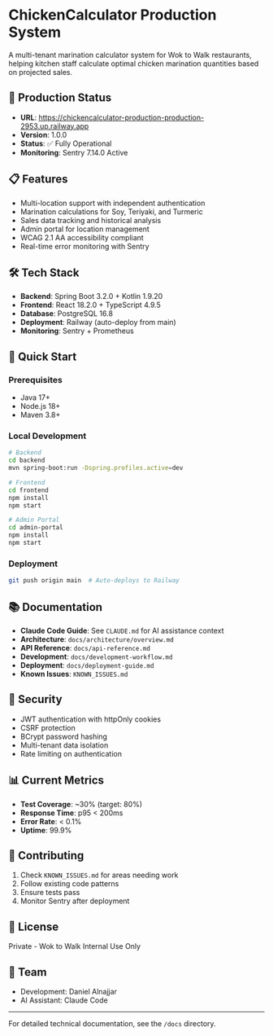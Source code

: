 # ChickenCalculator Production System

A multi-tenant marination calculator system for Wok to Walk restaurants, helping kitchen staff calculate optimal chicken marination quantities based on projected sales.

## 🚀 Production Status
- **URL**: https://chickencalculator-production-production-2953.up.railway.app
- **Version**: 1.0.0
- **Status**: ✅ Fully Operational
- **Monitoring**: Sentry 7.14.0 Active

## 📋 Features
- Multi-location support with independent authentication
- Marination calculations for Soy, Teriyaki, and Turmeric
- Sales data tracking and historical analysis
- Admin portal for location management
- WCAG 2.1 AA accessibility compliant
- Real-time error monitoring with Sentry

## 🛠 Tech Stack
- **Backend**: Spring Boot 3.2.0 + Kotlin 1.9.20
- **Frontend**: React 18.2.0 + TypeScript 4.9.5
- **Database**: PostgreSQL 16.8
- **Deployment**: Railway (auto-deploy from main)
- **Monitoring**: Sentry + Prometheus

## 🚦 Quick Start

### Prerequisites
- Java 17+
- Node.js 18+
- Maven 3.8+

### Local Development
```bash
# Backend
cd backend
mvn spring-boot:run -Dspring.profiles.active=dev

# Frontend
cd frontend
npm install
npm start

# Admin Portal
cd admin-portal
npm install
npm start
```

### Deployment
```bash
git push origin main  # Auto-deploys to Railway
```

## 📚 Documentation
- **Claude Code Guide**: See `CLAUDE.md` for AI assistance context
- **Architecture**: `docs/architecture/overview.md`
- **API Reference**: `docs/api-reference.md`
- **Development**: `docs/development-workflow.md`
- **Deployment**: `docs/deployment-guide.md`
- **Known Issues**: `KNOWN_ISSUES.md`

## 🔐 Security
- JWT authentication with httpOnly cookies
- CSRF protection
- BCrypt password hashing
- Multi-tenant data isolation
- Rate limiting on authentication

## 📊 Current Metrics
- **Test Coverage**: ~30% (target: 80%)
- **Response Time**: p95 < 200ms
- **Error Rate**: < 0.1%
- **Uptime**: 99.9%

## 🤝 Contributing
1. Check `KNOWN_ISSUES.md` for areas needing work
2. Follow existing code patterns
3. Ensure tests pass
4. Monitor Sentry after deployment

## 📝 License
Private - Wok to Walk Internal Use Only

## 👥 Team
- Development: Daniel Alnajjar
- AI Assistant: Claude Code

---

For detailed technical documentation, see the `/docs` directory.